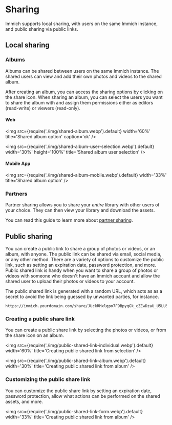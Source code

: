 # Sharing

Immich supports local sharing, with users on the same Immich instance, and public sharing via public links.

## Local sharing

### Albums

Albums can be shared between users on the same Immich instance. The shared users can view and add their own photos and videos to the shared album.

After creating an album, you can access the sharing options by clicking on the share icon. When sharing an album, you can select the users you want to share the album with and assign them permissions either as editors (read-write) or viewers (read-only).

#### Web

<img src={require('./img/shared-album.webp').default} width='60%' title='Shared album option' caption='ok' />

<img src={require('./img/shared-album-user-selection.webp').default} width='30%' height='100%' title='Shared album user selection' />

#### Mobile App

<img src={require('./img/shared-album-mobile.webp').default} width='33%' title='Shared album option' />

### Partners

Partner sharing allows you to share your _entire_ library with other users of your choice. They can then view your library and download the assets.

You can read this guide to learn more about [partner sharing](/features/partner-sharing).

## Public sharing

You can create a public link to share a group of photos or videos, or an album, with anyone. The public link can be shared via email, social media, or any other method. There are a variety of options to customize the public link, such as setting an expiration date, password protection, and more. Public shared link is handy when you want to share a group of photos or videos with someone who doesn't have an Immich account and allow the shared user to upload their photos or videos to your account.

The public shared link is generated with a random URL, which acts as as a secret to avoid the link being guessed by unwanted parties, for instance.

```
https://immich.yourdomain.com/share/JUckRMxlgpo7F9BpyqGk_cZEwDzaU_U5LU5_oNZp1ETIBa9dpQ0b5ghNm_22QVJfn3k
```

### Creating a public share link

You can create a public share link by selecting the photos or videos, or from the share icon on an album.

<img src={require('./img/public-shared-link-individual.webp').default} width='60%' title='Creating public shared link from selection' />

<img src={require('./img/public-shared-link-album.webp').default} width='30%' title='Creating public shared link from album' />

### Customizing the public share link

You can customize the public share link by setting an expiration date, password protection, allow what actions can be performed on the shared assets, and more.

<img src={require('./img/public-shared-link-form.webp').default} width='33%' title='Creating public shared link from album' />
